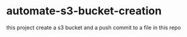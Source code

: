# automate-s3-bucket-creation
this project create a s3 bucket and a push commit to a file in this repo   

